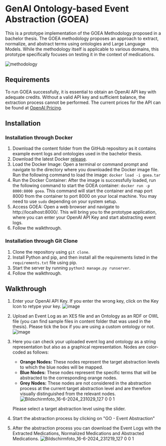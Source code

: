 # GenAI Ontology-based Event Abstraction (GOEA)

This is a prototype implementation of the GOEA Methodology proposed in a bachelor thesis. The GOEA methodology proposes an approach to extract, normalize, and abstract terms using ontologies and Large Language Models. While the methodology itself is applicable to various domains, this prototype specifically focuses on testing it in the context of medications.

![methodology](https://github.com/tkv29/genai-ontology-event-abstraction/assets/73845255/74daf6f9-6198-4f2c-8a08-be570615df7b)


## Requirements

To run GOEA successfully, it is essential to obtain an OpenAI API key with adequate credits. Without a valid API key and sufficient balance, the extraction process cannot be performed. The current prices for the API can be found at [OpenAI Pricing](https://openai.com/api/pricing/).

## Installation

### Installation through Docker

1. Download the content folder from the GitHub repository as it contains example event logs and ontologies used in the bachelor thesis.
2. Download the latest Docker [release](https://github.com/tkv29/genai-ontology-event-abstraction/releases).
3. Load the Docker Image: Open a terminal or command prompt and navigate to the directory where you downloaded the Docker image file. Run the following command to load the image: `docker load -i goea.tar`
4. Run the Docker Container: After the image is successfully loaded, run the following command to start the GOEA container: `docker run -p 8000:8000 goea`. This command will start the container and map port 8000 from the container to port 8000 on your local machine. You may need to use `sudo` depending on your system setup.
5. Access GOEA: Open a web browser and navigate to http://localhost:8000/. This will bring you to the prototype application, where you can enter your OpenAI API Key and start abstracting event logs.
6. Follow the walkthrough.

### Installation through Git Clone

1. Clone the repository using `git clone`.
2. Install Python and pip, and then install all the requirements listed in the `requirements.txt` file using pip.
3. Start the server by running `python3 manage.py runserver`.
4. Follow the walkthrough.

## Walkthrough

1. Enter your OpenAI API Key. If you enter the wrong key, click on the Key Icon to retype your key.
![image](https://github.com/tkv29/genai-ontology-event-abstraction/assets/73845255/7ad3292a-56f4-4011-9011-bcea16677b59)
2. Upload an Event Log as an XES file and an Ontology as an RDF or OWL file (you can find sample files in content folder that was used in the thesis). Please tick the box if you are using a custom ontology or not.
![image](https://github.com/tkv29/genai-ontology-event-abstraction/assets/73845255/edb18628-a7c7-48c4-9ba9-30dfb47e02aa)
3. Here you can check your uploaded event log and ontology as a string representation but also as a graphical representation. Nodes are color-coded as follows:
   - **Orange Nodes:** These nodes represent the target abstraction levels to which the blue nodes will be mapped.
   - **Blue Nodes:** These nodes represent the specific terms that will be abstracted to the corresponding orange nodes.
   - **Grey Nodes:** These nodes are not considered in the abstraction process at the current target abstraction level and are therefore visually distinguished from the relevant nodes.
![Bildschirmfoto_16-6-2024_231029_127 0 0 1](https://github.com/tkv29/genai-ontology-event-abstraction/assets/73845255/62e2b5ec-06d1-4628-85b8-60f3e6a16e72)

   Please select a target abstraction level using the slider.
4. Start the abstraction process by clicking on "GO - Event Abstraction"
5. After the abstraction process you can download the Event Logs with the Extracted Medications, Normalized Medications and Abstracted Medications.
![Bildschirmfoto_16-6-2024_231219_127 0 0 1](https://github.com/tkv29/genai-ontology-event-abstraction/assets/73845255/d71661ba-ab8c-4576-a58e-f2a78dc8034d)
